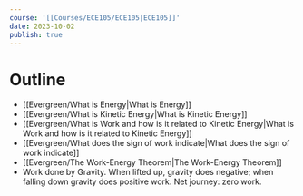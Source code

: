 ```yaml
---
course: '[[Courses/ECE105/ECE105|ECE105]]'
date: 2023-10-02
publish: true
---
```


# Outline
- [[Evergreen/What is Energy|What is Energy]]
- [[Evergreen/What is Kinetic Energy|What is Kinetic Energy]]
- [[Evergreen/What is Work and how is it related to Kinetic Energy|What is Work and how is it related to Kinetic Energy]]
- [[Evergreen/What does the sign of work indicate|What does the sign of work indicate]]
- [[Evergreen/The Work-Energy Theorem|The Work-Energy Theorem]]
- Work done by Gravity. When lifted up, gravity does negative; when falling down gravity does positive work. Net journey: zero work.